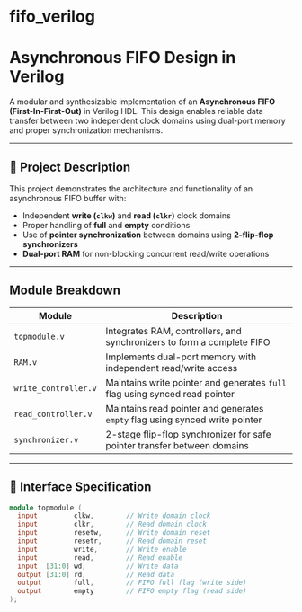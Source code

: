 # fifo_verilog
#  Asynchronous FIFO Design in Verilog

A modular and synthesizable implementation of an **Asynchronous FIFO (First-In-First-Out)** in Verilog HDL. This design enables reliable data transfer between two independent clock domains using dual-port memory and proper synchronization mechanisms.

---

## 📌 Project Description

This project demonstrates the architecture and functionality of an asynchronous FIFO buffer with:

- Independent **write (`clkw`)** and **read (`clkr`)** clock domains
- Proper handling of **full** and **empty** conditions
- Use of **pointer synchronization** between domains using **2-flip-flop synchronizers**
- **Dual-port RAM** for non-blocking concurrent read/write operations

---

##  Module Breakdown

| Module            | Description                                                                 |
|-------------------|-----------------------------------------------------------------------------|
| `topmodule.v`     | Integrates RAM, controllers, and synchronizers to form a complete FIFO      |
| `RAM.v`           | Implements dual-port memory with independent read/write access              |
| `write_controller.v` | Maintains write pointer and generates `full` flag using synced read pointer |
| `read_controller.v`  | Maintains read pointer and generates `empty` flag using synced write pointer |
| `synchronizer.v`  | 2-stage flip-flop synchronizer for safe pointer transfer between domains     |

---

## 📐 Interface Specification

```verilog
module topmodule (
  input         clkw,        // Write domain clock
  input         clkr,        // Read domain clock
  input         resetw,      // Write domain reset
  input         resetr,      // Read domain reset
  input         write,       // Write enable
  input         read,        // Read enable
  input  [31:0] wd,          // Write data
  output [31:0] rd,          // Read data
  output        full,        // FIFO full flag (write side)
  output        empty        // FIFO empty flag (read side)
);
